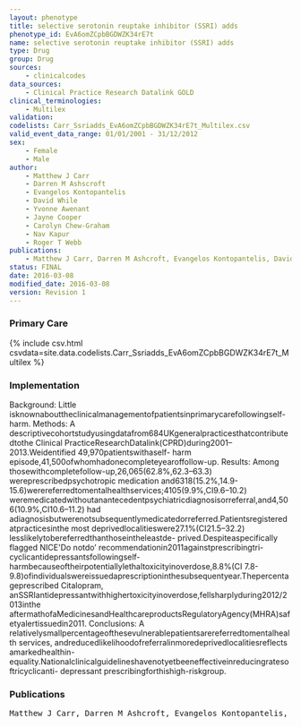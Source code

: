 ```yaml
---
layout: phenotype
title: selective serotonin reuptake inhibitor (SSRI) adds
phenotype_id: EvA6omZCpbBGDWZK34rE7t
name: selective serotonin reuptake inhibitor (SSRI) adds
type: Drug
group: Drug
sources: 
    - clinicalcodes
data_sources:
    - Clinical Practice Research Datalink GOLD
clinical_terminologies:
    - Multilex
validation:
codelists: Carr_Ssriadds_EvA6omZCpbBGDWZK34rE7t_Multilex.csv
valid_event_data_range: 01/01/2001 - 31/12/2012 
sex:
    - Female
    - Male
author:
    - Matthew J Carr
    - Darren M Ashscroft
    - Evangelos Kontopantelis
    - David While
    - Yvonne Awenant
    - Jayne Cooper
    - Carolyn Chew-Graham
    - Nav Kapur
    - Roger T Webb
publications:
    - Matthew J Carr, Darren M Ashcroft, Evangelos Kontopantelis, David While, Yvonne Awenant, Jayne Cooper, Carolyn Chew-Graham, Nav Kapur, Roger T Webb, Clinical management following self-harm in a UK-wide primary care cohort. Journal of Affective Disorders, 197(2016) 182-188, 2016.
status: FINAL
date: 2016-03-08
modified_date: 2016-03-08
version: Revision 1
---
```


### Primary Care

{% include csv.html csvdata=site.data.codelists.Carr_Ssriadds_EvA6omZCpbBGDWZK34rE7t_Multilex %}

### Implementation

Background: Little isknownabouttheclinicalmanagementofpatientsinprimarycarefollowingself-
harm.
Methods: A descriptivecohortstudyusingdatafrom684UKgeneralpracticesthatcontributedtothe
Clinical PracticeResearchDatalink(CPRD)during2001–2013.Weidentified 49,970patientswithaself-
harm episode,41,500ofwhomhadonecompleteyearoffollow-up.
Results: Among thosewithcompletefollow-up,26,065(62.8%,62.3–63.3) wereprescribedpsychotropic
medication and6318(15.2%,14.9-15.6)werereferredtomentalhealthservices;4105(9.9%,CI9.6–10.2)
weremedicatedwithoutanantecedentpsychiatricdiagnosisorreferral,and4,506(10.9%,CI10.6–11.2)
had adiagnosisbutwerenotsubsequentlymedicatedorreferred.Patientsregisteredatpracticesinthe
most deprivedlocalitieswere27.1%(CI21.5–32.2) lesslikelytobereferredthanthoseintheleastde-
prived.Despiteaspecifically flagged NICE'Do notdo’ recommendationin2011againstprescribingtri-
cyclicantidepressantsfollowingself-harmbecauseoftheirpotentiallylethaltoxicityinoverdose,8.8%(CI
7.8-9.8)ofindividualswereissuedaprescriptioninthesubsequentyear.Thepercentageprescribed
Citalopram, anSSRIantidepressantwithhighertoxicityinoverdose,fellsharplyduring2012/2013inthe
aftermathofaMedicinesandHealthcareproductsRegulatoryAgency(MHRA)safetyalertissuedin2011.
Conclusions: A relativelysmallpercentageofthesevulnerablepatientsarereferredtomentalhealth
services, andreducedlikelihoodofreferralinmoredeprivedlocalitiesreflects amarkedhealthin-
equality.Nationalclinicalguidelineshavenotyetbeeneffectiveinreducingratesoftricyclicanti-
depressant prescribingforthishigh-riskgroup.

### Publications

<pre>
Matthew J Carr, Darren M Ashcroft, Evangelos Kontopantelis, David While, Yvonne Awenant, Jayne Cooper, Carolyn Chew-Graham, Nav Kapur, Roger T Webb, Clinical management following self-harm in a UK-wide primary care cohort. Journal of Affective Disorders, 197(2016) 182-188, 2016.
</pre>
